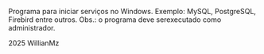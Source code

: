 Programa para iniciar serviços no Windows. Exemplo: MySQL, PostgreSQL, Firebird entre outros.
Obs.: o programa deve serexecutado como administrador.

2025 WillianMz
